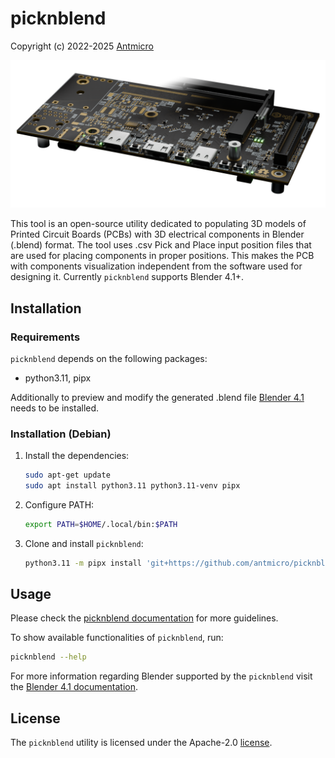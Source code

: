 # picknblend

Copyright (c) 2022-2025 [Antmicro](https://www.antmicro.com)

![](img/picknblend-vis.png)

This tool is an open-source utility dedicated to populating 3D models of Printed Circuit Boards (PCBs) with 3D electrical components in Blender (.blend) format.
The tool uses .csv Pick and Place input position files that are used for placing components in proper positions.
This makes the PCB with components visualization independent from the software used for designing it.
Currently `picknblend` supports Blender 4.1+.

## Installation

### Requirements

`picknblend` depends on the following packages:

* python3.11, pipx

Additionally to preview and modify the generated .blend file [Blender 4.1](https://www.blender.org/download/releases/4-1/) needs to be installed.

### Installation (Debian)

1. Install the dependencies:

    ```bash
    sudo apt-get update
    sudo apt install python3.11 python3.11-venv pipx
    ```

2. Configure PATH:

    ```bash
    export PATH=$HOME/.local/bin:$PATH
    ```

3. Clone and install `picknblend`:

    ```bash
    python3.11 -m pipx install 'git+https://github.com/antmicro/picknblend.git'
    ```

## Usage

Please check the [picknblend documentation](https://antmicro.github.io/picknblend/) for more guidelines.

To show available functionalities of `picknblend`, run:

```bash
picknblend --help
```

For more information regarding Blender supported by the `picknblend` visit the [Blender 4.1 documentation](https://docs.blender.org/manual/en/4.1/).

## License

The `picknblend` utility is licensed under the Apache-2.0 [license](LICENSE).
